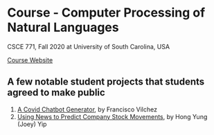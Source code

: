 # Course - Computer Processing of Natural Languages
CSCE 771, Fall 2020 at University of South Carolina, USA

[Course Website](https://sites.google.com/site/biplavsrivastava/teaching/csce-771-computer-processing-of-natural-language)

## A few notable student projects that students agreed to make public
1. [A Covid Chatbot Generator](https://github.com/franciscovilchezv/chatbot-covid-generator), by Francisco Vilchez
2. [Using News to Predict Company Stock Movements](https://github.com/Joeyipp/predict-stock-trends-news), by Hong Yung (Joey) Yip

